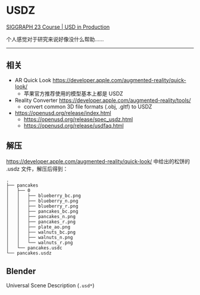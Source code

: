 # USDZ

[SIGGRAPH 23 Course | USD in Production](https://dl.acm.org/doi/10.1145/3587423.3595531)

个人感觉对于研究来说好像没什么帮助……

---

## 相关

- AR Quick Look https://developer.apple.com/augmented-reality/quick-look/
    - 苹果官方推荐使用的模型基本上都是 USDZ
- Reality Converter https://developer.apple.com/augmented-reality/tools/
    - convert common 3D file formats (.obj, .gltf) to USDZ
- https://openusd.org/release/index.html
    - https://openusd.org/release/spec_usdz.html
    - https://openusd.org/release/usdfaq.html

## 解压

https://developer.apple.com/augmented-reality/quick-look/ 中给出的松饼的 .usdz 文件，解压后得到：

```
.
├── pancakes
│   ├── 0
│   │   ├── blueberry_bc.png
│   │   ├── blueberry_n.png
│   │   ├── blueberry_r.png
│   │   ├── pancakes_bc.png
│   │   ├── pancakes_n.png
│   │   ├── pancakes_r.png
│   │   ├── plate_ao.png
│   │   ├── walnuts_bc.png
│   │   ├── walnuts_n.png
│   │   └── walnuts_r.png
│   └── pancakes.usdc
└── pancakes.usdz
```

## Blender

Universal Scene Description (`.usd*`)

